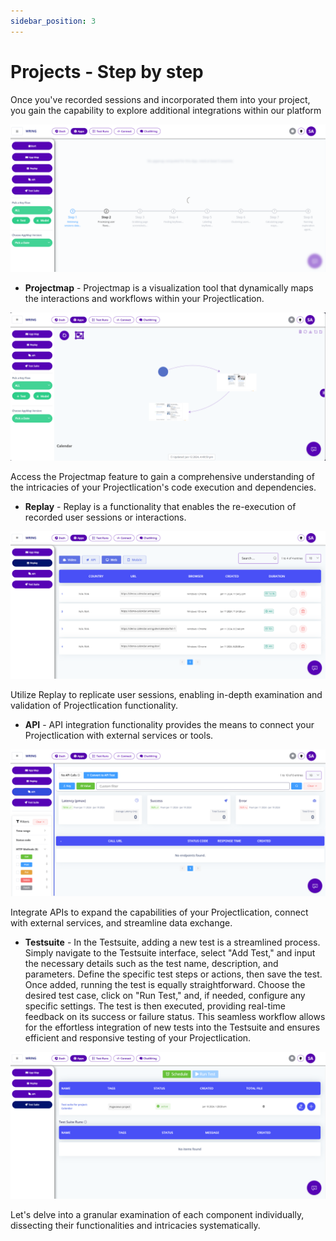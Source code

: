 ```yaml
---
sidebar_position: 3
---
```


# Projects - Step by step 

Once you've recorded sessions and incorporated them into your project, you gain the capability to explore additional integrations within our platform

![Session Replay](/img/aa.png)

- **Projectmap** - Projectmap is a visualization tool that dynamically maps the interactions and workflows within your Projectlication.

![Session Replay](/img/am.png)

Access the Projectmap feature to gain a comprehensive understanding of the intricacies of your Projectlication's code execution and dependencies.


- **Replay** - Replay is a functionality that enables the re-execution of recorded user sessions or interactions.

![Session Replay](/img/replay.png)

Utilize Replay to replicate user sessions, enabling in-depth examination and validation of Projectlication functionality.


- **API** - API integration functionality provides the means to connect your Projectlication with external services or tools.

![Session Replay](/img/api.png)

 Integrate APIs to expand the capabilities of your Projectlication, connect with external services, and streamline data exchange.


- **Testsuite** - In the Testsuite, adding a new test is a streamlined process. Simply navigate to the Testsuite interface, select "Add Test," and input the necessary details such as the test name, description, and parameters. Define the specific test steps or actions, then save the test. Once added, running the test is equally straightforward. Choose the desired test case, click on "Run Test," and, if needed, configure any specific settings. The test is then executed, providing real-time feedback on its success or failure status. This seamless workflow allows for the effortless integration of new tests into the Testsuite and ensures efficient and responsive testing of your Projectlication.

![Session Replay](/img/ts.png)


Let's delve into a granular examination of each component individually, dissecting their functionalities and intricacies systematically.